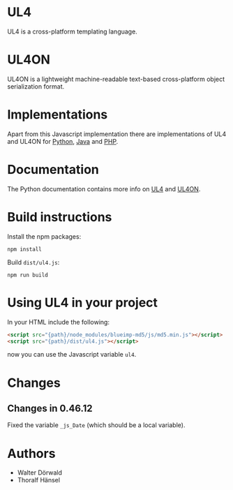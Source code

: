 # UL4

UL4 is a cross-platform templating language.


# UL4ON

UL4ON is a lightweight machine-readable text-based cross-platform object
serialization format.


# Implementations

Apart from this Javascript implementation there are implementations of UL4
and UL4ON for [Python](https://github.com/LivingLogic/LivingLogic.Python.xist),
[Java](https://github.com/LivingLogic/LivingLogic.Java.ul4) and
[PHP](https://github.com/LivingLogic/LivingLogic.PHP.ul4).


# Documentation

The Python documentation contains more info on
[UL4](http://python.livinglogic.de/UL4.html) and
[UL4ON](http://python.livinglogic.de/UL4ON.html).


# Build instructions

Install the npm packages:

```
npm install
```

Build `dist/ul4.js`:

```
npm run build
```


# Using UL4 in your project

In your HTML include the following:

```html
<script src="{path}/node_modules/blueimp-md5/js/md5.min.js"></script>
<script src="{path}/dist/ul4.js"></script>
```

now you can use the Javascript variable `ul4`.


# Changes

## Changes in 0.46.12

Fixed the variable `_js_Date` (which should be a local variable).


# Authors

* Walter Dörwald
* Thoralf Hänsel
